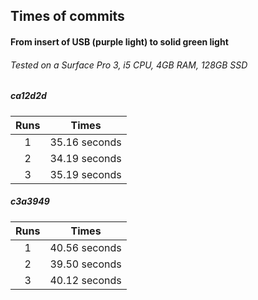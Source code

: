 ## Times of commits
#### From insert of USB (purple light) to solid green light
###### Tested on a Surface Pro 3, i5 CPU, 4GB RAM, 128GB SSD

##### ca12d2d
| Runs | Times         |
| :--: |:-------------:|
|  1   | 35.16 seconds |
|  2   | 34.19 seconds |
|  3   | 35.19 seconds |

##### c3a3949
| Runs | Times         |
| :--: |:-------------:|
|  1   | 40.56 seconds |
|  2   | 39.50 seconds |
|  3   | 40.12 seconds |
